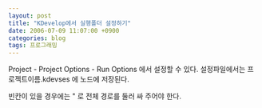 ```yaml
---
layout: post
title: "KDevelop에서 실행폴더 설정하기"
date: 2006-07-09 11:07:00 +0900
categories: blog
tags: 프로그래밍
---
```


Project - Project Options - Run Options 에서 설정할 수 있다.
설정파일에서는 프로젝트이름.kdevses 에 <customdirectory> 노드에 저장된다.

빈칸이 있을 경우에는 " 로 전체 경로를 둘러 싸 주어야 한다.

